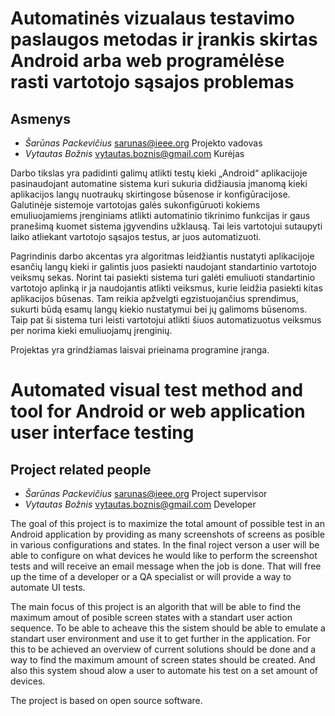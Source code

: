 # Automatinės vizualaus testavimo paslaugos metodas ir įrankis skirtas Android arba web programėlėse rasti vartotojo sąsajos problemas

## Asmenys
 - *Šarūnas Packevičius* sarunas@ieee.org Projekto vadovas
 - *Vytautas Božnis* vytautas.boznis@gmail.com Kurėjas
        
Darbo tikslas yra padidinti galimų atlikti testų kieki „Android“ aplikacijoje pasinaudojant automatine sistema kuri sukuria didžiausia įmanomą kieki aplikacijos langų nuotraukų skirtingose būsenose ir konfigūracijose. Galutinėje sistemoje vartotojas galės sukonfigūruoti kokiems emuliuojamiems įrenginiams atlikti automatinio tikrinimo funkcijas ir gaus pranešimą kuomet sistema įgyvendins užklausą. Tai leis vartotojui sutaupyti laiko atliekant vartotojo sąsajos testus, ar juos automatizuoti.

Pagrindinis darbo akcentas yra algoritmas leidžiantis nustatyti aplikacijoje esančių langų kieki ir galintis juos pasiekti naudojant standartinio vartotojo veiksmų sekas. Norint tai pasiekti sistema turi galėti emuliuoti standartinio vartotojo aplinką ir ja naudojantis atlikti veiksmus, kurie leidžia pasiekti kitas aplikacijos būsenas. Tam reikia apžvelgti egzistuojančius sprendimus, sukurti būdą esamų langų kiekio nustatymui bei jų galimoms būsenoms. Taip pat ši sistema turi leisti vartotojui atlikti šiuos automatizuotus veiksmus per norima kieki emuliuojamų įrenginių.

Projektas yra grindžiamas laisvai prieinama programine įranga.

# Automated visual test method and tool for Android or web application user interface testing

## Project related people
 - *Šarūnas Packevičius* sarunas@ieee.org Project supervisor
 - *Vytautas Božnis* vytautas.boznis@gmail.com Developer

The goal of this project is to maximize the total amount of possible test in an Android application by providing as many screenshots of screens as posible in various configurations and states. In the final roject verson a user will be able to configure on what devices he would like to perform the screenshot tests and will receive an email message when the job is done. That will free up the time of a developer or a QA specialist or will provide a way to automate UI tests.

The main focus of this project is an algorith that will be able to find the maximum amout of posible screen states with a standart user action sequence. To be able to acheave this the sistem should be able to emulate a standart user environment and use it to get further in the application. For this to be achieved an overview of current solutions should be done and a way to find the maximum amount of screen states should be created. And also this system shoud alow a user to automate his test on a set amount of devices.

The project is based on open source software.
